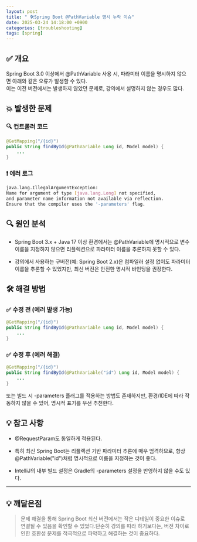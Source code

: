 ```yaml
---
layout: post
title: " 🛠Spring Boot @PathVariable 명시 누락 이슈"
date: 2025-03-24 14:18:00 +0900
categories: [troubleshooting]
tags: [spring]
---
```



## ✅ 개요
Spring Boot 3.0 이상에서 @PathVariable 사용 시, 파라미터 이름을 명시하지 않으면 아래와 같은 오류가 발생할 수 있다.  
이는 이전 버전에서는 발생하지 않았던 문제로, 강의에서 설명하지 않는 경우도 많다.


## 💥 발생한 문제 
### 🔍 컨트롤러 코드

```java
@GetMapping("/{id}")
public String findById(@PathVariable Long id, Model model) {
    ...
}
```

### ❗ 에러 로그

```bash
java.lang.IllegalArgumentException: 
Name for argument of type [java.lang.Long] not specified, 
and parameter name information not available via reflection.
Ensure that the compiler uses the '-parameters' flag.
```

## 🔍 원인 분석

- Spring Boot 3.x + Java 17 이상 환경에서는
@PathVariable에 명시적으로 변수 이름을 지정하지 않으면
리플렉션으로 파라미터 이름을 추론하지 못할 수 있다.

- 강의에서 사용하는 구버전(예: Spring Boot 2.x)은 컴파일러 설정 없이도 파라미터 이름을 추론할 수 있었지만,
최신 버전은 안전한 명시적 바인딩을 권장한다.

## 🛠️ 해결 방법

### ✅ 수정 전 (에러 발생 가능)
```java
@GetMapping("/{id}")
public String findById(@PathVariable Long id, Model model) {
    ...
}
```

### ✅ 수정 후 (에러 해결)
```java
@GetMapping("/{id}")
public String findById(@PathVariable("id") Long id, Model model) {
    ...
}
```

또는 빌드 시 -parameters 플래그를 적용하는 방법도 존재하지만,
환경/IDE에 따라 작동하지 않을 수 있어, 명시적 표기를 우선 추천한다.


## 💡 참고 사항

- @RequestParam도 동일하게 적용된다.

- 특히 최신 Spring Boot는 리플렉션 기반 파라미터 추론에 매우 엄격하므로, 항상 @PathVariable("id")처럼 명시적으로 이름을 지정하는 것이 좋다.

- IntelliJ의 내부 빌드 설정은 Gradle의 -parameters 설정을 반영하지 않을 수도 있다.

--- 

## 💡 깨달은점
>  문제 해결을 통해 Spring Boot 최신 버전에서는 작은 디테일이 중요한 이슈로 연결될 수 있음을 확인할 수 있었다.단순히 강의를 따라 하기보다는, 버전 차이로 인한 호환성 문제를 적극적으로 파악하고 해결하는 것이 중요하다.
